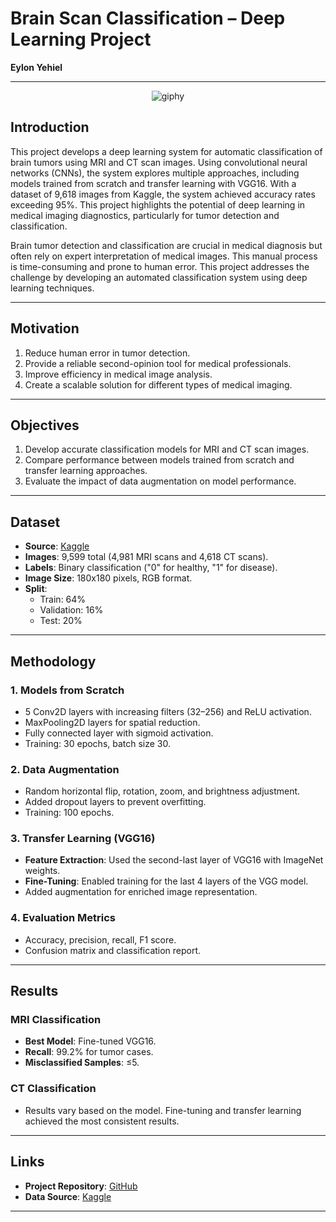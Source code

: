 # Brain Scan Classification – Deep Learning Project
**Eylon Yehiel**

---
<div align="center">
  <img src="https://github.com/user-attachments/assets/eeeabb72-49db-4608-910b-dd1962a4b518" alt="giphy">
</div>


## Introduction
This project develops a deep learning system for automatic classification of brain tumors using MRI and CT scan images. Using convolutional neural networks (CNNs), the system explores multiple approaches, including models trained from scratch and transfer learning with VGG16. With a dataset of 9,618 images from Kaggle, the system achieved accuracy rates exceeding 95%. This project highlights the potential of deep learning in medical imaging diagnostics, particularly for tumor detection and classification.

Brain tumor detection and classification are crucial in medical diagnosis but often rely on expert interpretation of medical images. This manual process is time-consuming and prone to human error. This project addresses the challenge by developing an automated classification system using deep learning techniques.

---

## Motivation
1. Reduce human error in tumor detection.
2. Provide a reliable second-opinion tool for medical professionals.
3. Improve efficiency in medical image analysis.
4. Create a scalable solution for different types of medical imaging.

---

## Objectives
1. Develop accurate classification models for MRI and CT scan images.
2. Compare performance between models trained from scratch and transfer learning approaches.
3. Evaluate the impact of data augmentation on model performance.

---

## Dataset
- **Source**: [Kaggle](https://www.kaggle.com/datasets/murtozalikhon/brain-tumor-multimodal-image-ct-and-mri)
- **Images**: 9,599 total (4,981 MRI scans and 4,618 CT scans).
- **Labels**: Binary classification ("0" for healthy, "1" for disease).
- **Image Size**: 180x180 pixels, RGB format.
- **Split**:
  - Train: 64%
  - Validation: 16%
  - Test: 20%

---

## Methodology
### 1. **Models from Scratch**
- 5 Conv2D layers with increasing filters (32–256) and ReLU activation.
- MaxPooling2D layers for spatial reduction.
- Fully connected layer with sigmoid activation.
- Training: 30 epochs, batch size 30.

### 2. **Data Augmentation**
- Random horizontal flip, rotation, zoom, and brightness adjustment.
- Added dropout layers to prevent overfitting.
- Training: 100 epochs.

### 3. **Transfer Learning (VGG16)**
- **Feature Extraction**: Used the second-last layer of VGG16 with ImageNet weights.
- **Fine-Tuning**: Enabled training for the last 4 layers of the VGG model.
- Added augmentation for enriched image representation.

### 4. **Evaluation Metrics**
- Accuracy, precision, recall, F1 score.
- Confusion matrix and classification report.

---

## Results
### MRI Classification
- **Best Model**: Fine-tuned VGG16.
- **Recall**: 99.2% for tumor cases.
- **Misclassified Samples**: ≤5.

### CT Classification
- Results vary based on the model. Fine-tuning and transfer learning achieved the most consistent results.

---

## Links
- **Project Repository**: [GitHub](https://github.com/EylonYehiel/Brain-Scan-Classification-Deep-Larning)
- **Data Source**: [Kaggle](https://www.kaggle.com/datasets/murtozalikhon/brain-tumor-multimodal-image-ct-and-mri)

---
